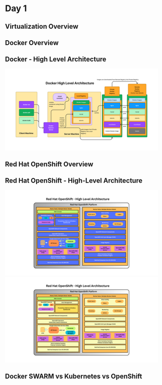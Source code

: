 # Day 1

## Virtualization Overview

## Docker Overview

## Docker - High Level Architecture
![Docker High Level Architecture](DockerHighLevelArchitecture.png)

## Red Hat OpenShift Overview


## Red Hat OpenShift - High-Level Architecture
![OpenShift Architecture](openshift-architecture.png)
![OpenShift Architecture](openshift-architecture-2.png)

## Docker SWARM vs Kubernetes vs OpenShift
